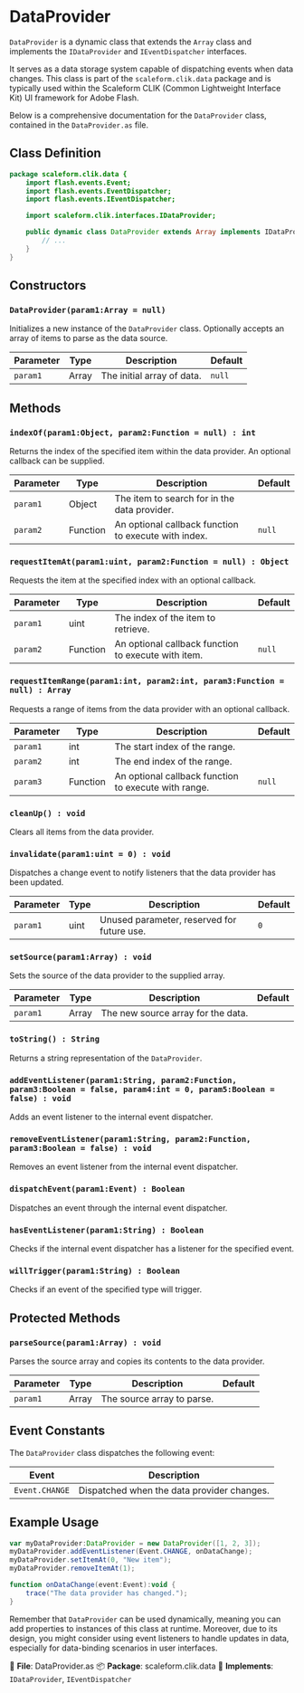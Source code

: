 ---
---
# DataProvider
`DataProvider` is a dynamic class that extends the `Array` class and implements the `IDataProvider` and `IEventDispatcher` interfaces.

It serves as a data storage system capable of dispatching events when data changes.
This class is part of the `scaleform.clik.data` package and is typically used within the Scaleform CLIK (Common Lightweight Interface Kit) UI framework for Adobe Flash.

Below is a comprehensive documentation for the `DataProvider` class, contained in the `DataProvider.as` file.

## Class Definition

```actionscript
package scaleform.clik.data {
    import flash.events.Event;
    import flash.events.EventDispatcher;
    import flash.events.IEventDispatcher;

    import scaleform.clik.interfaces.IDataProvider;

    public dynamic class DataProvider extends Array implements IDataProvider, IEventDispatcher {
        // ...
    }
}
```

## Constructors

### `DataProvider(param1:Array = null)`

Initializes a new instance of the `DataProvider` class. Optionally accepts an array of items to parse as the data source.

| Parameter | Type  | Description                          | Default |
|-----------|-------|--------------------------------------|---------|
| `param1`  | Array | The initial array of data. | `null`  |

## Methods

### `indexOf(param1:Object, param2:Function = null) : int`

Returns the index of the specified item within the data provider. An optional callback can be supplied.

| Parameter | Type     | Description                                          | Default |
|-----------|----------|------------------------------------------------------|---------|
| `param1`  | Object   | The item to search for in the data provider.         |         |
| `param2`  | Function | An optional callback function to execute with index. | `null`  |

### `requestItemAt(param1:uint, param2:Function = null) : Object`

Requests the item at the specified index with an optional callback.

| Parameter | Type     | Description                                        | Default |
|-----------|----------|----------------------------------------------------|---------|
| `param1`  | uint     | The index of the item to retrieve.                 |         |
| `param2`  | Function | An optional callback function to execute with item.| `null`  |

### `requestItemRange(param1:int, param2:int, param3:Function = null) : Array`

Requests a range of items from the data provider with an optional callback.

| Parameter | Type     | Description                                          | Default |
|-----------|----------|------------------------------------------------------|---------|
| `param1`  | int      | The start index of the range.                        |         |
| `param2`  | int      | The end index of the range.                          |         |
| `param3`  | Function | An optional callback function to execute with range. | `null`  |

### `cleanUp() : void`

Clears all items from the data provider.

### `invalidate(param1:uint = 0) : void`

Dispatches a change event to notify listeners that the data provider has been updated.

| Parameter | Type  | Description                               | Default |
|-----------|-------|-------------------------------------------|---------|
| `param1`  | uint  | Unused parameter, reserved for future use. | `0`     |

### `setSource(param1:Array) : void`

Sets the source of the data provider to the supplied array.

| Parameter | Type  | Description                       | Default |
|-----------|-------|-----------------------------------|---------|
| `param1`  | Array | The new source array for the data.|         |

### `toString() : String`

Returns a string representation of the `DataProvider`.

### `addEventListener(param1:String, param2:Function, param3:Boolean = false, param4:int = 0, param5:Boolean = false) : void`

Adds an event listener to the internal event dispatcher.

### `removeEventListener(param1:String, param2:Function, param3:Boolean = false) : void`

Removes an event listener from the internal event dispatcher.

### `dispatchEvent(param1:Event) : Boolean`

Dispatches an event through the internal event dispatcher.

### `hasEventListener(param1:String) : Boolean`

Checks if the internal event dispatcher has a listener for the specified event.

### `willTrigger(param1:String) : Boolean`

Checks if an event of the specified type will trigger.

## Protected Methods

### `parseSource(param1:Array) : void`

Parses the source array and copies its contents to the data provider.

| Parameter | Type  | Description                        | Default |
|-----------|-------|------------------------------------|---------|
| `param1`  | Array | The source array to parse. |         |

## Event Constants

The `DataProvider` class dispatches the following event:

| Event         | Description                                 |
|---------------|---------------------------------------------|
| `Event.CHANGE` | Dispatched when the data provider changes. |

## Example Usage

```actionscript
var myDataProvider:DataProvider = new DataProvider([1, 2, 3]);
myDataProvider.addEventListener(Event.CHANGE, onDataChange);
myDataProvider.setItemAt(0, "New item");
myDataProvider.removeItemAt(1);

function onDataChange(event:Event):void {
    trace("The data provider has changed.");
}
```

Remember that `DataProvider` can be used dynamically, meaning you can add properties to instances of this class at runtime.
Moreover, due to its design, you might consider using event listeners to handle updates in data, especially for data-binding scenarios in user interfaces.

📄 **File**: DataProvider.as
📦 **Package**: scaleform.clik.data
🔧 **Implements**: `IDataProvider`, `IEventDispatcher`
